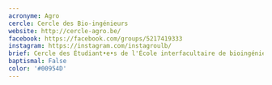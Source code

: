 ```yaml
---
acronyme: Agro
cercle: Cercle des Bio-ingénieurs
website: http://cercle-agro.be/
facebook: https://facebook.com/groups/5217419333
instagram: https://instagram.com/instagroulb/
brief: Cercle des Étudiant•e•s de l'École interfacultaire de bioingénieurs
baptismal: False
color: '#00954D'
---
```

